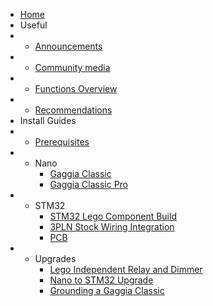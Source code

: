 * [Home](/)
* Useful
* - [Announcements](announcements/)
* - [Community media](community/community-media.md)
* - [Functions Overview](learning/functions-guide.md)
* - [Recommendations](learning/learning-sources.md)
* Install Guides
* - [Prerequisites](prereq/prerequisites.md)
* - Nano
    * [Gaggia Classic](guides-nano/gaggia-classic.md)
    * [Gaggia Classic Pro](guides-nano/gaggia-classic-pro-new-classic.md)
* - STM32
    * [STM32 Lego Component Build](guides-stm32/lego-component-build-guide.md)
    * [3PLN Stock Wiring Integration](guides-stm32/3pln-stock-wiring-integration.md)
    * [PCB](pcb/singleboard.md)
* - Upgrades
    * [Lego Independent Relay and Dimmer](guides-upgrade/lego-independent-relay-dimmer.md)
    * [Nano to STM32 Upgrade](guides-upgrade/nano-to-stm32.md)
    * [Grounding a Gaggia Classic](guides-upgrade/grounding-a-gaggia-classic.md)